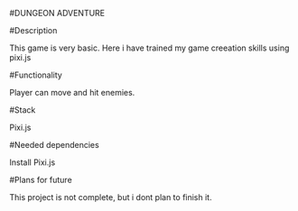 #DUNGEON ADVENTURE

#Description

This game is very basic. Here i have trained my game creeation skills using pixi.js

#Functionality

Player can move and hit enemies.

#Stack

Pixi.js

#Needed dependencies

Install Pixi.js

#Plans for future

This project is not complete, but i dont plan to finish it.
